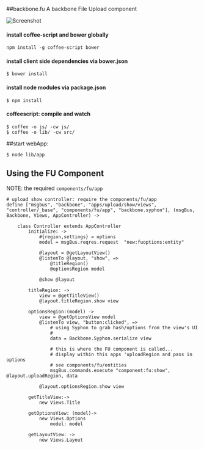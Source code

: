 ##backbone.fu
A backbone File Upload component

![Screenshot][ss]

[ss]:  https://github.com/t2k/backbone_fu/raw/master/img/fu_component.png "Screen shot: Using the FU Component"

#### install coffee-script and bower globally
```
npm install -g coffee-script bower
```

#### install client side dependencies via bower.json
```
$ bower install
```

#### install node modules via package.json
```
$ npm install
```

#### coffeescript: compile and watch
```
$ coffee -o js/ -cw js/
$ coffee -o lib/ -cw src/
```

##start webApp:
```
$ node lib/app
```


## Using the FU Component
NOTE: the required ```components/fu/app```

```
# upload show controller: require the components/fu/app
define ["msgbus", "backbone", "apps/upload/show/views", "controller/_base", "components/fu/app", "backbone.syphon"], (msgBus, Backbone, Views, AppController) ->

    class Controller extends AppController
        initialize: ->
            #{region,settings} = options
            model = msgBus.reqres.request  "new:fuoptions:entity"

            @layout = @getLayoutView()
            @listenTo @layout, "show", =>
                @titleRegion()
                @optionsRegion model

            @show @layout

        titleRegion: ->
            view = @getTitleView()
            @layout.titleRegion.show view

        optionsRegion:(model) ->
            view = @getOptionsView model
            @listenTo view, "button:clicked", =>
                # using Syphon to grab hash/options from the view's UI
                # 
                data = Backbone.Syphon.serialize view
            
                # this is where the FU component is called...
                # display within this apps 'uploadRegion and pass in options
                # see components/fu/entities
                msgBus.commands.execute "component:fu:show", @layout.uploadRegion, data

            @layout.optionsRegion.show view

        getTitleView:->
            new Views.Title

        getOptionsView: (model)->
            new Views.Options
                model: model

        getLayoutView: ->
            new Views.Layout

```